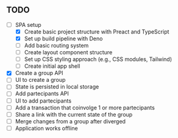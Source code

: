 ## TODO

* [ ] SPA setup
  * [x] Create basic project structure with Preact and TypeScript
  * [x] Set up build pipeline with Deno
  * [ ] Add basic routing system
  * [ ] Create layout component structure
  * [ ] Set up CSS styling approach (e.g., CSS modules, Tailwind)
  * [ ] Create initial app shell
* [x] Create a group API
* [ ] UI to create a group
* [ ] State is persisted in local storage
* [ ] Add partecipants API
* [ ] UI to add partecipants
* [ ] Add a transaction that coinvolge 1 or more partecipants
* [ ] Share a link with the current state of the group
* [ ] Merge changes from a group after diverged
* [ ] Application works offline